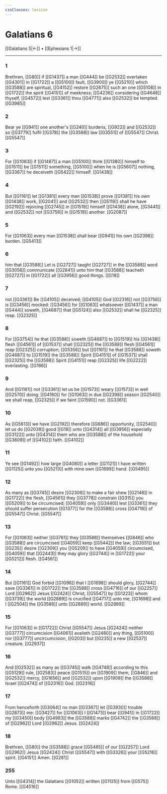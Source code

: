 ```yaml
---
cssClasses: lexicon
---
```

# Galatians 6

[[Galatians 5|←]] • [[Ephesians 1|→]]

---

### 1
Brethren, [[G80]] if [[G1437]] a man [[G444]] be [[G2532]] overtaken [[G4301]] in [[G1722]] a [[G5100]] fault, [[G3900]] ye [[G5210]] which [[G3588]] are spiritual, [[G4152]] restore [[G2675]] such an one [[G5108]] in [[G1722]] the spirit [[G4151]] of meekness; [[G4236]] considering [[G4648]] thyself, [[G4572]] lest [[G3361]] thou [[G4771]] also [[G2532]] be tempted. [[G3985]]

### 2
Bear ye [[G941]] one another's [[G240]] burdens, [[G922]] and [[G2532]] so [[G3779]] fulfil [[G378]] the [[G3588]] law [[G3551]] of [[G5547]] Christ. [[G5547]]

### 3
For [[G1063]] if [[G1487]] a man [[G5100]] think [[G1380]] himself to [[G1511]] be [[G1511]] something, [[G5100]] when he is [[G5607]] nothing, [[G3367]] he deceiveth [[G5422]] himself. [[G1438]]

### 4
But [[G1161]] let [[G1381]] every man [[G1538]] prove [[G1381]] his own [[G1438]] work, [[G2041]] and [[G2532]] then [[G5119]] shall he have [[G2192]] rejoicing [[G2745]] in [[G1519]] himself [[G1438]] alone, [[G3441]] and [[G2532]] not [[G3756]] in [[G1519]] another. [[G2087]]

### 5
For [[G1063]] every man [[G1538]] shall bear [[G941]] his own [[G2398]] burden. [[G5413]]

### 6
him that [[G3588]] Let is [[G2727]] taught [[G2727]] in the [[G3588]] word [[G3056]] communicate [[G2841]] unto him that [[G3588]] teacheth [[G2727]] in [[G1722]] all [[G3956]] good things. [[G18]]

### 7
not [[G3361]] Be [[G4105]] deceived; [[G4105]] God [[G2316]] not [[G3756]] is [[G3456]] mocked: [[G3456]] for [[G1063]] whatsoever [[G1437]] a man [[G444]] soweth, [[G4687]] that [[G5124]] also [[G2532]] shall he [[G2325]] reap. [[G2325]]

### 8
For [[G3754]] he that [[G3588]] soweth [[G4687]] to [[G1519]] his [[G1438]] flesh [[G4561]] of [[G1537]] shall [[G2325]] the [[G3588]] flesh [[G4561]] reap [[G2325]] corruption; [[G5356]] but [[G1161]] he that [[G3588]] soweth [[G4687]] to [[G1519]] the [[G3588]] Spirit [[G4151]] of [[G1537]] shall [[G2325]] the [[G3588]] Spirit [[G4151]] reap [[G2325]] life [[G2222]] everlasting. [[G166]]

### 9
And [[G1161]] not [[G3361]] let us be [[G1573]] weary [[G1573]] in well [[G2570]] doing: [[G4160]] for [[G1063]] in due [[G2398]] season [[G2540]] we shall reap, [[G2325]] if we faint [[G1590]] not. [[G3361]]

### 10
As [[G5613]] we have [[G2192]] therefore [[G686]] opportunity, [[G2540]] let us do [[G2038]] good [[G18]] unto [[G4314]] all [[G3956]] especially [[G3122]] unto [[G4314]] them who are [[G3588]] of the household [[G3609]] of [[G4102]] faith. [[G4102]]

### 11
Ye see [[G1492]] how large [[G4080]] a letter [[G1121]] I have written [[G1125]] unto you [[G5213]] with mine own [[G1699]] hand. [[G5495]]

### 12
As many as [[G3745]] desire [[G2309]] to make a fair shew [[G2146]] in [[G1722]] the flesh, [[G4561]] they [[G3778]] constrain [[G315]] you [[G5209]] to be circumcised; [[G4059]] only [[G3440]] lest [[G3361]] they should suffer persecution [[G1377]] for the [[G3588]] cross [[G4716]] of [[G5547]] Christ. [[G5547]]

### 13
For [[G1063]] neither [[G3761]] they [[G3588]] themselves [[G846]] who [[G3588]] are circumcised [[G4059]] keep [[G5442]] the law; [[G3551]] but [[G235]] desire [[G2309]] you [[G5209]] to have [[G4059]] circumcised, [[G4059]] that [[G2443]] they may glory [[G2744]] in [[G1722]] your [[G5212]] flesh. [[G4561]]

### 14
But [[G1161]] God forbid [[G1096]] that I [[G1698]] should glory, [[G2744]] save [[G3361]] in [[G1722]] the [[G3588]] cross [[G4716]] of our [[G2257]] Lord [[G2962]] Jesus [[G2424]] Christ, [[G5547]] by [[G1223]] whom [[G3739]] the world [[G2889]] is crucified [[G4717]] unto me, [[G1698]] and I [[G2504]] the [[G3588]] unto [[G2889]] world. [[G2889]]

### 15
For [[G1063]] in [[G1722]] Christ [[G5547]] Jesus [[G2424]] neither [[G3777]] circumcision [[G4061]] availeth [[G2480]] any thing, [[G5100]] nor [[G3777]] uncircumcision, [[G203]] but [[G235]] a new [[G2537]] creature. [[G2937]]

### 16
And [[G2532]] as many as [[G3745]] walk [[G4748]] according to this [[G5129]] rule, [[G2583]] peace [[G1515]] on [[G1909]] them, [[G846]] and [[G2532]] mercy, [[G1656]] and [[G2532]] upon [[G1909]] the [[G3588]] Israel [[G2474]] of [[G2316]] God. [[G2316]]

### 17
From henceforth [[G3064]] no man [[G3367]] let [[G3930]] trouble [[G2873]] me: [[G3427]] for [[G1063]] I [[G1473]] bear [[G941]] in [[G1722]] my [[G3450]] body [[G4983]] the [[G3588]] marks [[G4742]] the [[G3588]] of [[G2962]] Lord [[G2962]] Jesus. [[G2424]]

### 18
Brethren, [[G80]] the [[G3588]] grace [[G5485]] of our [[G2257]] Lord [[G2962]] Jesus [[G2424]] Christ [[G5547]] with [[G3326]] your [[G5216]] spirit. [[G4151]] Amen. [[G281]]

### 255
Unto [[G4314]] the Galatians [[G1052]] written [[G1125]] from [[G575]] Rome. [[G4516]]